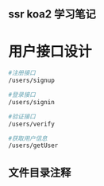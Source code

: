 ## ssr koa2 学习笔记

# 用户接口设计

``` bash
#注册接口
/users/signup

#登录接口
/users/signin

#验证接口
/users/verify

#获取用户信息
/users/getUser

```

## 文件目录注释
